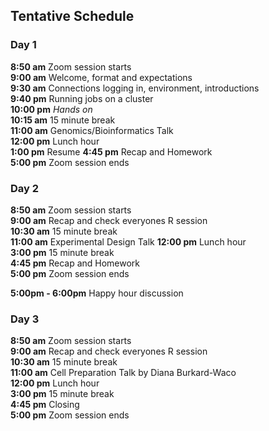 ## Tentative Schedule

### Day 1

**8:50 am**  Zoom session starts    
**9:00 am**  Welcome, format and expectations    
**9:30 am**  Connections logging in, environment, introductions  
**9:40 pm**  Running jobs on a cluster  
**10:00 pm**     _Hands on_  
**10:15 am**   15 minute break    
**11:00 am**    Genomics/Bioinformatics Talk  
**12:00 pm** Lunch hour    
**1:00 pm**   Resume
**4:45 pm**  Recap and Homework  
**5:00 pm**  Zoom session ends    

### Day 2

**8:50 am**  Zoom session starts  
**9:00 am** Recap and check everyones R session    
**10:30 am**   15 minute break    
**11:00 am**    Experimental Design Talk
**12:00 pm** Lunch hour    
**3:00 pm**  15 minute break    
**4:45 pm**  Recap and Homework  
**5:00 pm**  Zoom session ends   

**5:00pm - 6:00pm** Happy hour discussion  

### Day 3

**8:50 am**  Zoom session starts  
**9:00 am** Recap and check everyones R session  
**10:30 am**   15 minute break  
**11:00 am**    Cell Preparation Talk by Diana Burkard-Waco  
**12:00 pm** Lunch hour    
**3:00 pm**  15 minute break    
**4:45 pm** Closing  
**5:00  pm**  Zoom session ends  
